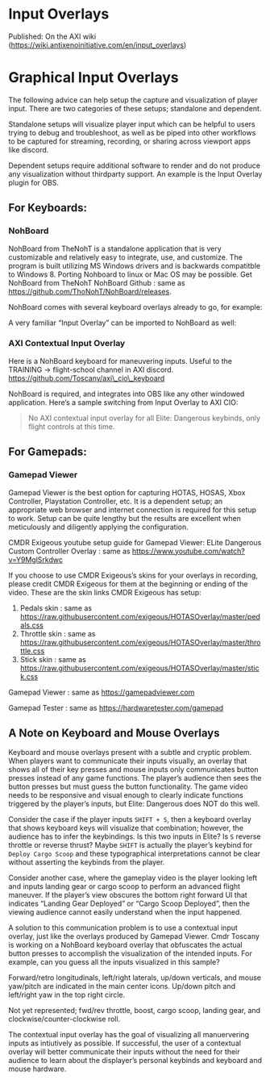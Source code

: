 # Input Overlays

Published: On the AXI wiki (https://wiki.antixenoinitiative.com/en/input_overlays)

# Graphical Input Overlays
 
The following advice can help setup the capture and visualization of player input. There are two categories of these setups; standalone and dependent.
 
Standalone setups will visualize player input which can be helpful to users trying to debug and troubleshoot, as well as be piped into other workflows to be captured for streaming, recording, or sharing across viewport apps like discord.
 
Dependent setups require additional software to render and do not produce any visualization without thirdparty support. An example is the Input Overlay plugin for OBS.
 
## For Keyboards:
 
### NohBoard
 
NohBoard from TheNohT is a standalone application that is very customizable and relatively easy to integrate, use, and customize. The program is built utilizing MS Windows drivers and is backwards compatitble to Windows 8. Porting Nohboard to linux or Mac OS may be possible. Get NohBoard from TheNohT NohBoard Github : same as https://github.com/ThoNohT/NohBoard/releases.
 
NohBoard comes with several keyboard overlays already to go, for example:

A very familiar “Input Overlay” can be imported to NohBoard as well:

### AXI Contextual Input Overlay
 
Here is a NohBoard keyboard for maneuvering inputs. Useful to the TRAINING -&gt; flight-school channel in AXI discord. https://github.com/Toscany/axi\_cio\_keyboard

NohBoard is required, and integrates into OBS like any other windowed application. Here’s a sample switching from Input Overlay to AXI CIO:

> 
> No AXI contextual input overlay for all Elite: Dangerous keybinds, only flight controls at this time.

## For Gamepads:
 
### Gamepad Viewer
 
Gamepad Viewer is the best option for capturing HOTAS, HOSAS, Xbox Controller, Playstation Controller, etc. It is a dependent setup; an appropriate web browser and internet connection is required for this setup to work. Setup can be quite lengthy but the results are excellent when meticulously  and diligently applying the configuration.
 
CMDR Exigeous youtube setup guide for Gamepad Viewer: ELite Dangerous Custom Controller Overlay : same as https://www.youtube.com/watch?v=Y9MglSrkdwc
 
If you choose to use CMDR Exigeous’s skins for your overlays in recording, please credit CMDR Exigeous for them at the beginning or ending of the video. These are the skin links CMDR Exigeous has setup:
 
1. Pedals skin : same as https://raw.githubusercontent.com/exigeous/HOTASOverlay/master/pedals.css
2. Throttle skin : same as https://raw.githubusercontent.com/exigeous/HOTASOverlay/master/throttle.css
3. Stick skin : same as https://raw.githubusercontent.com/exigeous/HOTASOverlay/master/stick.css

Gamepad Viewer : same as https://gamepadviewer.com
 
Gamepad Tester : same as https://hardwaretester.com/gamepad
 
## A Note on Keyboard and Mouse Overlays
 
Keyboard and mouse overlays present with a subtle and cryptic problem. When players want to communicate their inputs visually, an overlay that shows all of their key presses and mouse inputs only communicates button presses instead of any game functions. The player’s audience then sees the button presses but must guess the button functionality. The game video needs to be responsive and visual enough to clearly indicate functions triggered by the player’s inputs, but Elite: Dangerous does NOT do this well.
 
Consider the case if the player inputs `SHIFT + S`, then a keyboard overlay that shows keyboard keys will visualize that combination; however, the audience has to infer the keybindings. Is this two inputs in Elite? Is `S` reverse throttle or reverse thrust? Maybe `SHIFT` is actually the player’s keybind for `Deploy Cargo Scoop` and these typographical interpretations cannot be clear without asserting the keybinds from the player.
 
Consider another case, where the gameplay video is the player looking left and inputs landing gear or cargo scoop to perform an advanced flight maneuver. If the player’s view obscures the bottom right forward UI that indicates “Landing Gear Deployed” or “Cargo Scoop Deployed”, then the viewing audience cannot easily understand when the input happened.
 
A solution to this communication problem is to use a contextual input overlay, just like the overlays produced by Gamepad Viewer. Cmdr Toscany is working on a NohBoard keyboard overlay that obfuscates the actual button presses to accomplish the visualization of the intended inputs. For example, can you guess all the inputs visualized in this sample?

Forward/retro longitudinals, left/right laterals, up/down verticals, and mouse yaw/pitch are indicated in the main center icons. Up/down pitch and left/right yaw in the top right circle.

Not yet represented; fwd/rev throttle, boost, cargo scoop, landing gear, and clockwise/counter-clockwise roll.
 
The contextual input overlay has the goal of visualizing all manuervering inputs as intiutively as possible. If successful, the user of a contextual overlay will better communicate their inputs without the need for their audience to learn about the displayer’s personal keybinds and keyboard and mouse hardware.